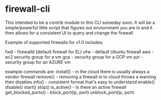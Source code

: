 # firewall-cli

This intended to be a contrib module to this CLI someday soon.
It will be a simple/powerful little script that figures out
enviornment you are in and it then allows for a consistent
UI to query and change the firewall
   
Example of supported firewalls for v1.0 includes:

  fwd - firewalld (default firewall for EL)
  ufw - default Ubuntu firewall
  aws - ec2 security group for a vm
  gcp - security group for a GCP vm
  azr - security group for an AZURE vm


example commands are:
  install() - in the cloud there is usually always a vendor firewall
  remove() - removing a firewall in to cloud throws a warning then disables
  info() - consistent format that's easy to understand
  enable()
  disable()
  start()
  stop()
  is_active() - Is there an active firewall
  get_blocked_ports() -
  block_port(ip, port)
  unblock_port(ip, port)


